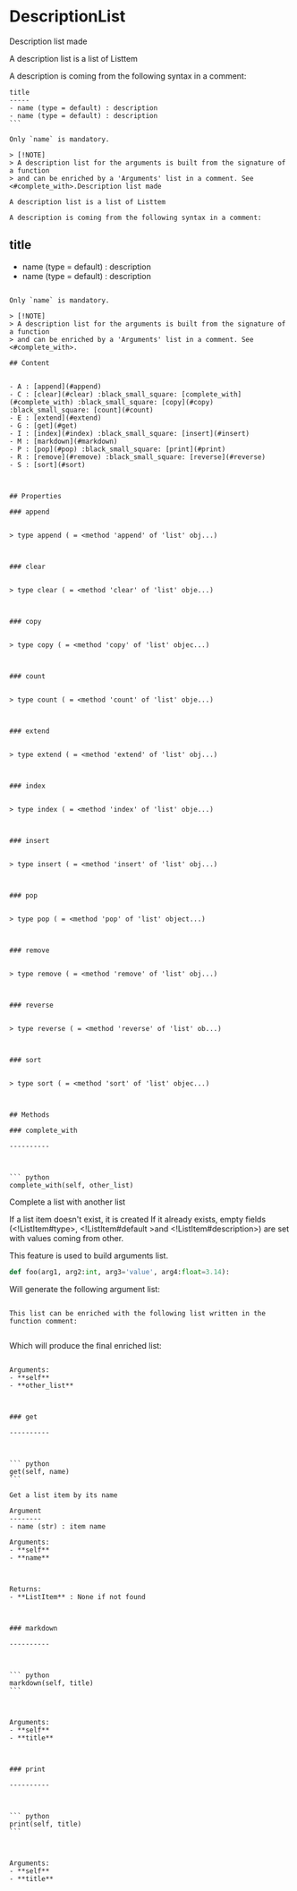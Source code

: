 # DescriptionList

Description list made

A description list is a list of Listtem

A description is coming from the following syntax in a comment:

````
title
-----
- name (type = default) : description
- name (type = default) : description
```

Only `name` is mandatory.

> [!NOTE]
> A description list for the arguments is built from the signature of a function
> and can be enriched by a 'Arguments' list in a comment. See <#complete_with>.Description list made

A description list is a list of Listtem

A description is coming from the following syntax in a comment:

````
title
-----
- name (type = default) : description
- name (type = default) : description
```

Only `name` is mandatory.

> [!NOTE]
> A description list for the arguments is built from the signature of a function
> and can be enriched by a 'Arguments' list in a comment. See <#complete_with>.

## Content


- A : [append](#append)
- C : [clear](#clear) :black_small_square: [complete_with](#complete_with) :black_small_square: [copy](#copy) :black_small_square: [count](#count)
- E : [extend](#extend)
- G : [get](#get)
- I : [index](#index) :black_small_square: [insert](#insert)
- M : [markdown](#markdown)
- P : [pop](#pop) :black_small_square: [print](#print)
- R : [remove](#remove) :black_small_square: [reverse](#reverse)
- S : [sort](#sort)



## Properties

### append


> type append ( = <method 'append' of 'list' obj...)



### clear


> type clear ( = <method 'clear' of 'list' obje...)



### copy


> type copy ( = <method 'copy' of 'list' objec...)



### count


> type count ( = <method 'count' of 'list' obje...)



### extend


> type extend ( = <method 'extend' of 'list' obj...)



### index


> type index ( = <method 'index' of 'list' obje...)



### insert


> type insert ( = <method 'insert' of 'list' obj...)



### pop


> type pop ( = <method 'pop' of 'list' object...)



### remove


> type remove ( = <method 'remove' of 'list' obj...)



### reverse


> type reverse ( = <method 'reverse' of 'list' ob...)



### sort


> type sort ( = <method 'sort' of 'list' objec...)



## Methods

### complete_with

----------



``` python
complete_with(self, other_list)
```

Complete a list with another list

If a list item doesn't exist, it is created
If it already exists, empty fields (<!ListItem#type>, <!ListItem#default >and <!ListItem#description>)
are set with values coming from other.

This feature is used to build arguments list. 
    
``` python
def foo(arg1, arg2:int, arg3='value', arg4:float=3.14):
```

Will generate the following argument list:

````

This list can be enriched with the following list written in the function comment:


````

Which will produce the final enriched list:

````

Arguments:
- **self**
- **other_list**



### get

----------



``` python
get(self, name)
```

Get a list item by its name

Argument
--------
- name (str) : item name

Arguments:
- **self**
- **name**



Returns:
- **ListItem** : None if not found



### markdown

----------



``` python
markdown(self, title)
```



Arguments:
- **self**
- **title**



### print

----------



``` python
print(self, title)
```



Arguments:
- **self**
- **title**

